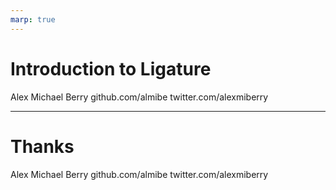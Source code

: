 ```yaml
---
marp: true
---
```


# Introduction to Ligature

Alex Michael Berry
github.com/almibe
twitter.com/alexmiberry

---

# Thanks

Alex Michael Berry
github.com/almibe
twitter.com/alexmiberry
